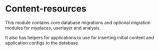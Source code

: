 # Content-resources

This module contains core database migrations and optional migration modules for myplaces, userlayer and analysis.

It also has helpers for applications to use for inserting initial content and application configs to the database.
